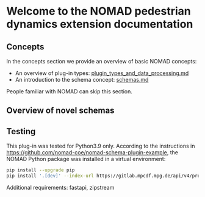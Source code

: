 # Welcome to the NOMAD pedestrian dynamics extension documentation

## Concepts

In the concepts section we provide an overview of basic NOMAD concepts:

- An overview of plug-in types: [plugin_types_and_data_processing.md](concepts/plugin_types_and_data_processing.md)
- An introduction to the schema concept: [schemas.md](concepts/schemas.md)

People familiar with NOMAD can skip this section.



## Overview of novel schemas



## Testing

This plug-in was tested for Python3.9 only.
According to the instructions in https://github.com/nomad-coe/nomad-schema-plugin-example, 
the NOMAD Python package was installed in a virtual environment: 

```sh
pip install --upgrade pip
pip install '.[dev]' --index-url https://gitlab.mpcdf.mpg.de/api/v4/projects/2187/packages/pypi/simple
```

Additional requirements: fastapi, zipstream

